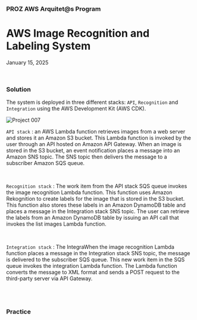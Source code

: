 <h3>PROZ AWS Arquitet@s Program</h3>
<h1>AWS Image Recognition and Labeling System</h1>
<p>January 15, 2025</p>

<br>

<h3>Solution</h3>

<p>The system is deployed in three different stacks: <code>API</code>, <code>Recognition</code> and <code>Integration</code> using the AWS Development Kit (AWS CDK).</p>

![Project 007](https://github.com/RosanaFSS/AWS-Projects/blob/PROZ-Arquitet%40s/AWS%20Project.gif)

<p><code>API stack</code> : an AWS Lambda function retrieves images from a web server and stores it an Amazon S3 bucket. This Lambda function is invoked by the user through an API hosted on Amazon API Gateway. When an image is stored in the S3 bucket, an event notification places a message into an Amazon SNS topic. The SNS topic then delivers the message to a subscriber Amazon SQS queue.</p>

<br>

<p><code>Recognition stack</code> : The work item from the API stack SQS queue invokes the image recognition Lambda function. This function uses Amazon Rekognition to create labels for the image that is stored in the S3 bucket. This function also  stores these labels in an Amazon DynamoDB table and places a message in the Integration stack SNS topic. The user can retrieve the labels from an Amazon DynamoDB table by issuing an API call that invokes the list images Lambda function.</p>

<br>

<p><code>Integration stack</code> : The IntegraWhen the image recognition Lambda function places a message in the Integration stack SNS topic, the message is delivered to the subscriber SQS queue. This new work item in the SQS queue invokes the integration Lambda function. The Lambda function converts the message to XML format and sends a POST request to the third-party server via API Gateway.</p>

<br>
<br>

<h3>Practice</h3>







